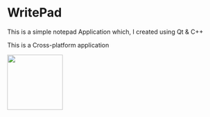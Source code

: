# WritePad

This is a simple notepad Application which, I created using Qt & C++ 

This is a Cross-platform application 

<img src="screenshots/windows/main.jpg" width="128"/>
